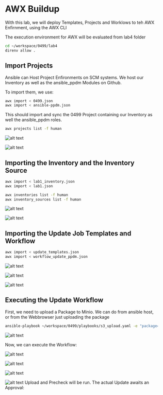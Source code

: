 # AWX Buildup
With this lab, we will deploy Templates, Projects and Worklows to teh AWX Enfirnment, using the AWX CLI  

The execution environment for AWX will be evaluated from lab4 folder

```bash
cd ~/workspace/0499/lab4
direnv allow .
```

## Import Projects

Ansible can Host Project Enfironments on SCM systems. We host our Inventory as well as the ansible_ppdm Modules on Github.  

To import them, we use:

```bash
awx import < 0499.json
awx import < ansible-ppdm.json
```
This should import and sync the 0499 Project containing our Inventory as well the ansible_ppdm roles.


```bash
awx projects list -f human
```

![alt text](image.png)

![alt text](image-1.png)


## Importing the Inventory and the Inventory Source 


```bash
awx import < lab1_inventory.json
awx import < lab1.json
```

```bash
awx inventories list -f human
awx inventory_sources list -f human
```

![alt text](image-3.png)

![alt text](image-2.png)

## Importing the Update Job Templates and Workflow

```bash
awx import < update_templates.json
awx import < workflow_update_ppdm.json
```
![alt text](image-5.png)

![alt text](image-4.png)

![alt text](image-6.png)

## Executing the Update Workflow

First, we need to upload a Package to Minio. We can do from ansible host, or from the Webbrowser just uploading the package  

```bash
ansible-playbook ~/workspace/0499/playbooks/s3_upload.yaml -e "package=dellemc-ppdm-upgrade-sw-19.17.0-5.pkg" -e "local_directory=/home/admin/workspace/0499/lab4" -e "release=19.17"
```

![alt text](image-10.png)


Now, we can execute the Workflow:

![alt text](image-7.png)

![alt text](image-8.png)

![alt text](image-9.png)

![alt text](image-11.png)
Upload and Precheck will be run. The actual Update awaits an Approval:

